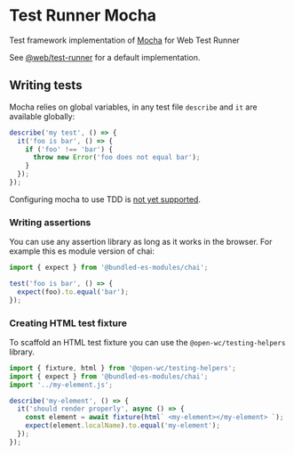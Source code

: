 # Test Runner Mocha

Test framework implementation of [Mocha](https://mochajs.org/) for Web Test Runner

See [@web/test-runner](https://github.com/modernweb-dev/web/tree/master/packages/test-runner) for a default implementation.

## Writing tests

Mocha relies on global variables, in any test file `describe` and `it` are available globally:

```js
describe('my test', () => {
  it('foo is bar', () => {
    if ('foo' !== 'bar') {
      throw new Error('foo does not equal bar');
    }
  });
});
```

Configuring mocha to use TDD is [not yet supported](https://github.com/modernweb-dev/web/issues/59).

### Writing assertions

You can use any assertion library as long as it works in the browser. For example this es module version of chai:

```js
import { expect } from '@bundled-es-modules/chai';

test('foo is bar', () => {
  expect(foo).to.equal('bar');
});
```

### Creating HTML test fixture

To scaffold an HTML test fixture you can use the `@open-wc/testing-helpers` library.

```js
import { fixture, html } from '@open-wc/testing-helpers';
import { expect } from '@bundled-es-modules/chai';
import '../my-element.js';

describe('my-element', () => {
  it('should render properly', async () => {
    const element = await fixture(html` <my-element></my-element> `);
    expect(element.localName).to.equal('my-element');
  });
});
```
